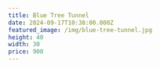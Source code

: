 ```yaml
---
title: Blue Tree Tunnel
date: 2024-09-17T10:38:00.000Z
featured_image: /img/blue-tree-tunnel.jpg
height: 40
width: 30
price: 900
---
```

